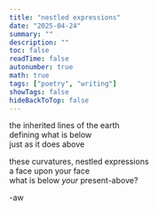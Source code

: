 ```yaml
---
title: "nestled expressions"
date: "2025-04-24"
summary: ""
description: ""
toc: false
readTime: false
autonumber: true
math: true
tags: ["poetry", "writing"]
showTags: false
hideBackToTop: false
---
```


the inherited lines of the earth  
defining what is below  
just as it does above  
  
these curvatures, nestled expressions    
a face upon your face  
what is below *your* present-above?  


-aw